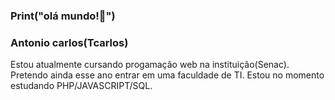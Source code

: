 ### Print("olá mundo!👋") 
<h3>Antonio carlos(Tcarlos)</h3>
Estou atualmente cursando progamação web na instituição(Senac).
Pretendo ainda esse ano entrar em uma faculdade de TI.
Estou no momento estudando PHP/JAVASCRIPT/SQL.
<!--
**tcarlos11/tcarlos11** is a ✨ _special_ ✨ repository because its `README.md` (this file) appears on your GitHub profile.

Here are some ideas to get you started:

- 🔭 I’m currently working on ...
- 🌱 I’m currently learning ...
- 👯 I’m looking to collaborate on ...
- 🤔 I’m looking for help with ...
- 💬 Ask me about ...
- 📫 How to reach me: ...
- 😄 Pronouns: ...
- ⚡ Fun fact: ...
-->
